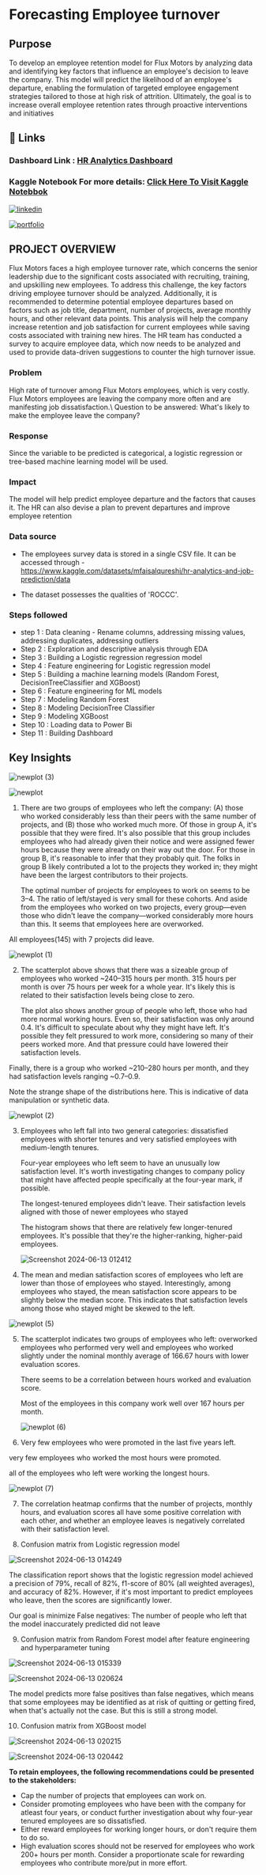 # Forecasting Employee turnover

## Purpose
To develop an employee retention model for Flux Motors by analyzing data and identifying key factors that influence an employee's decision to leave the company. This model will predict the likelihood of an employee's departure, enabling the formulation of targeted employee engagement strategies tailored to those at high risk of attrition. Ultimately, the goal is to increase overall employee retention rates through proactive interventions and initiatives


## 🔗 Links

### Dashboard Link : [HR Analytics Dashboard](https://app.powerbi.com/view?r=eyJrIjoiYzAyNGUzZTgtMWY4OC00MTliLTljNDktMzBmOTQ2ZmYzMTBjIiwidCI6IjYwODIzNDA4LTBlYjktNGE0Zi04ZTcxLTY2MzcwYThmNjU4NSJ9&pageName=dcccf17ee4ecb733a9e2)

### Kaggle Notebook For more details: [Click Here To Visit Kaggle Notebbok](https://www.kaggle.com/code/subhrayansamajdar/forecasting-employee-turnover-dt-rf-xgb?scriptVersionId=182742824)

[![linkedin](https://img.shields.io/badge/linkedin-0A66C2?style=for-the-badge&logo=linkedin&logoColor=white)](https://www.linkedin.com/in/subhrayan-samajdar-78b17b132?lipi=urn%3Ali%3Apage%3Ad_flagship3_profile_view_base_contact_details%3BKT08BcH3SnWhaOJFAjaQ1w%3D%3D)


[![portfolio](https://img.shields.io/badge/my_portfolio-000?style=for-the-badge&logo=ko-fi&logoColor=white)](https://katherineoelsner.com/)





## PROJECT OVERVIEW

Flux Motors faces a high employee turnover rate, which concerns the senior leadership due to the significant costs associated with recruiting, training, and upskilling new employees. To address this challenge, the key factors driving employee turnover should be analyzed. Additionally, it is recommended to determine potential employee departures based on factors such as job title, department, number of projects, average monthly hours, and other relevant data points. This analysis will help the company increase retention and job satisfaction for current employees while saving costs associated with training new hires. The HR team has conducted a survey to acquire employee data, which now needs to be analyzed and used to provide data-driven suggestions to counter the high turnover issue.

### Problem
High rate of turnover among Flux Motors employees, which is very costly. Flux Motors employees are leaving the company more often and are manifesting job dissatisfaction.\ Question to be answered: What's likely to make the employee leave the company?

### Response
Since the variable to be predicted is categorical, a logistic regression or tree-based machine learning model will be used.

### Impact
The model will help predict employee departure and the factors that causes it. The HR can also devise a plan to prevent departures and improve employee retention

### Data source
- The employees survey data is stored in a single CSV file. It can be accessed through - https://www.kaggle.com/datasets/mfaisalqureshi/hr-analytics-and-job-prediction/data

- The dataset possesses the qualities of 'ROCCC'.

### Steps followed 

- step 1 : Data cleaning - Rename columns, addressing missing values, addressing duplicates, addressing outliers
- Step 2 : Exploration and descriptive analysis through EDA
- Step 3 : Building a Logistic regression regression model
- Step 4 : Feature engineering for Logistic regression model
- Step 5 : Building a machine learning models (Random Forest, DecisionTreeClassifier and XGBoost) 
- Step 6 : Feature engineering for ML models
- Step 7 : Modeling Random Forest
- Step 8 : Modeling DecisionTree Classifier
- Step 9 : Modeling XGBoost
- Step 10 : Loading data to Power Bi
- Step 11 : Building Dashboard

## Key Insights 
 ![newplot (3)](https://github.com/Subhrayan/Forecasting-Employee-turnover/assets/154826702/45b14e0d-4ee0-42bb-ad3b-42dec7a46450)

![newplot](https://github.com/Subhrayan/Forecasting-Employee-turnover/assets/154826702/c640fbec-d48f-4c95-9a35-97416469b79a)

1. There are two groups of employees who left the company: (A) those who worked considerably less than their peers with the same number of projects, and (B) those who worked much more. Of those in group A, it's possible that they were fired. It's also possible that this group includes employees who had already given their notice and were assigned fewer hours because they were already on their way out the door. For those in group B, it's reasonable to infer that they probably quit. The folks in group B likely contributed a lot to the projects they worked in; they might have been the largest contributors to their projects.

   The optimal number of projects for employees to work on seems to be 3–4. The ratio of left/stayed is very small for these cohorts. And aside from the employees who worked on two projects, every group—even those who didn't leave the company—worked considerably more hours than this. It seems that employees here are overworked.

 All employees(145)  with 7 projects did leave.

 ![newplot (1)](https://github.com/Subhrayan/Forecasting-Employee-turnover/assets/154826702/1a7adb02-4713-4aa6-9deb-1ef966d61499)

2. The scatterplot above shows that there was a sizeable group of employees who worked ~240–315 hours per month. 315 hours per month is over 75 hours per week for a whole year. It's likely this is related to their satisfaction levels being close to zero.

   The plot also shows another group of people who left, those who had more normal working hours. Even so, their satisfaction was only around 0.4. It's difficult to speculate about why they might have left. It's possible they felt pressured to work more, considering so many of their peers worked more. And that pressure could have lowered their satisfaction levels.

Finally, there is a group who worked ~210–280 hours per month, and they had satisfaction levels ranging ~0.7–0.9.

Note the strange shape of the distributions here. This is indicative of data manipulation or synthetic data.

![newplot (2)](https://github.com/Subhrayan/Forecasting-Employee-turnover/assets/154826702/7dbc6ebd-f386-4574-a512-173aaf2203a8)

3. Employees who left fall into two general categories: dissatisfied employees with shorter tenures and very satisfied employees with medium-length tenures.

   Four-year employees who left seem to have an unusually low satisfaction level. It's worth investigating changes to company policy that might have affected people specifically at the four-year mark, if possible.

   The longest-tenured employees didn't leave. Their satisfaction levels aligned with those of newer employees who stayed

   The histogram shows that there are relatively few longer-tenured employees. It's possible that they're the higher-ranking, higher-paid employees.

   ![Screenshot 2024-06-13 012412](https://github.com/Subhrayan/Forecasting-Employee-turnover/assets/154826702/f8ca49e3-1ffb-4b92-a8f0-5e62d4eda028)

4.  The mean and median satisfaction scores of employees who left are lower than those of employees who stayed. Interestingly, among employees who stayed, the mean satisfaction score appears to be slightly below the median score. This indicates that satisfaction levels among those who stayed might be skewed to the left.

![newplot (5)](https://github.com/Subhrayan/Forecasting-Employee-turnover/assets/154826702/bd9371f9-a0c1-4b81-b1dc-07a1e516efd9)

5. The scatterplot indicates two groups of employees who left: overworked employees who performed very well and employees who worked slightly under the nominal monthly average of 166.67 hours with lower evaluation scores.

   There seems to be a correlation between hours worked and evaluation score.

   Most of the employees in this company work well over 167 hours per month.

   ![newplot (6)](https://github.com/Subhrayan/Forecasting-Employee-turnover/assets/154826702/a19e3e24-d93d-425f-ac6d-8200f10ba5bd)

6. Very few employees who were promoted in the last five years left.

very few employees who worked the most hours were promoted.

all of the employees who left were working the longest hours.

![newplot (7)](https://github.com/Subhrayan/Forecasting-Employee-turnover/assets/154826702/13b9956c-06d5-401c-bd73-204b5b7a38ce)


7. The correlation heatmap confirms that the number of projects, monthly hours, and evaluation scores all have some positive correlation with each other, and whether an employee leaves is negatively correlated with their satisfaction level.

8. Confusion matrix from Logistic regression model

![Screenshot 2024-06-13 014249](https://github.com/Subhrayan/Forecasting-Employee-turnover/assets/154826702/408e53d0-f666-42fb-87b5-6c29c5474ef3)

The classification report shows that the logistic regression model achieved a precision of 79%, recall of 82%, f1-score of 80% (all weighted averages), and accuracy of 82%. However, if it's most important to predict employees who leave, then the scores are significantly lower.

Our goal is minimize False negatives: The number of people who left that the model inaccurately predicted did not leave

9. Confusion matrix from Random Forest model after feature engineering and hyperparameter tuning

![Screenshot 2024-06-13 015339](https://github.com/Subhrayan/Forecasting-Employee-turnover/assets/154826702/fe5dfc9b-0423-4c3f-935f-cedfde3d9f8d)

![Screenshot 2024-06-13 020624](https://github.com/Subhrayan/Forecasting-Employee-turnover/assets/154826702/d9eaa940-e106-46a1-872e-9809bd02fb48)


The model predicts more false positives than false negatives, which means that some employees may be identified as at risk of quitting or getting fired, when that's actually not the case. But this is still a strong model.

10.  Confusion matrix from XGBoost model

![Screenshot 2024-06-13 020215](https://github.com/Subhrayan/Forecasting-Employee-turnover/assets/154826702/0933a4d3-5136-4dee-b814-7463e28bd859)

![Screenshot 2024-06-13 020442](https://github.com/Subhrayan/Forecasting-Employee-turnover/assets/154826702/ee38b925-8b43-483f-bbf9-e1fcd701d0b9)


**To retain employees, the following recommendations could be presented to the stakeholders:**

- Cap the number of projects that employees can work on.
- Consider promoting employees who have been with the company for atleast four years, or conduct further investigation about why four-year tenured employees are so dissatisfied.
- Either reward employees for working longer hours, or don't require them to do so.
- High evaluation scores should not be reserved for employees who work 200+ hours per month. Consider a proportionate scale for rewarding employees who contribute more/put in more effort.





